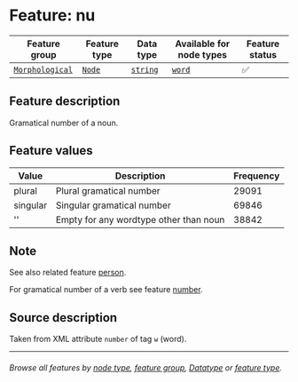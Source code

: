 # Feature: nu <a name="start"></a>

Feature group | Feature type | Data type | Available for node types | Feature status
---  | --- | --- | --- | ---
[`Morphological`](featuresbygroup.md#morphological-features) | [`Node`](featuresbyfeaturetype.md#node-features) | [`string`](featuresbydatatype.md#string-datatype) | [`word`](featuresbynodetype.md#word-nodes) | ✅ 

## Feature description
Gramatical number of a noun.

## Feature values

Value | Description | Frequency
--- | --- | ---
plural | Plural gramatical number | 29091
singular | Singular gramatical number | 69846
'' | Empty for any wordtype other than noun | 38842

## Note

See also related feature [person](person.md#start).

For gramatical number of a verb see feature [number](number.md#start).

## Source description

Taken from XML attribute `number` of tag `w` (word).

---
###### *Browse all features by [node type](featuresbynodetype.md#start), [feature group](featuresbygroup.md#start), [Datatype](featuresbydatatype.md#start)  or [feature type](featuresbyfeaturetype.md#start).*
